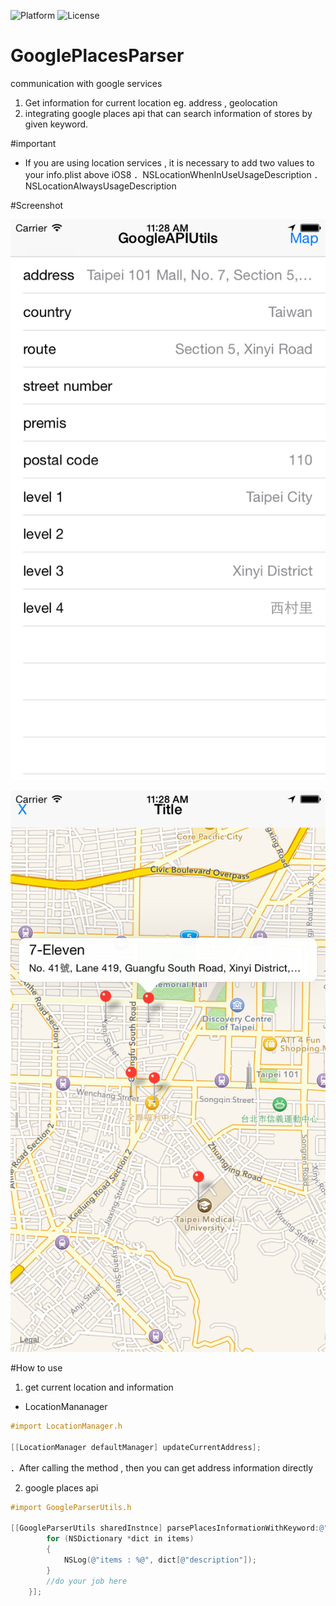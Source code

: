![Platform](https://img.shields.io/badge/platform-iOS-green.svg)
![License](https://img.shields.io/badge/License-MIT%20License-orange.svg)

# GooglePlacesParser
communication with google services

1. Get information for current location  eg. address , geolocation
2. integrating google places api that can search information of stores by given keyword.

#important 
- If you are using location services , it is necessary to add two values to your info.plist above iOS8
  ．NSLocationWhenInUseUsageDescription
  ．NSLocationAlwaysUsageDescription

#Screenshot

![](https://github.com/sinss/GooglePlacesParser/blob/master/screenshots/screenshot1.png)

![](https://github.com/sinss/GooglePlacesParser/blob/master/screenshots/screenshot2.png)

#How to use

1. get current location and information
  
 - LocationMananager
```objective-c
#import LocationManager.h

[[LocationManager defaultManager] updateCurrentAddress];
```

．After calling the method , then you can get address information directly

2. google places api

```objective-c
#import GoogleParserUtils.h

[[GoogleParserUtils sharedInstnce] parsePlacesInformationWithKeyword:@"7-11" location:currentLocation completion:^(BOOL success, NSArray *items) {
        for (NSDictionary *dict in items)
        {
            NSLog(@"items : %@", dict[@"description"]);
        }
        //do your job here
    }];
```
